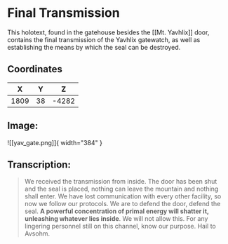 # Final Transmission

This holotext, found in the gatehouse besides the [[Mt. Yavhlix]] door, contains the final transmission of the Yavhlix gatewatch, as well as establishing the means by which the seal can be destroyed.

## Coordinates
| **X** | **Y** | **Z** |
| :---: | :---: | :---: |
| 1809 |  38  | -4282 |

## Image:

![[yav_gate.png]]{ width="384" }

## Transcription:
> We received the transmission from inside. The door has been shut and the seal is placed, nothing can leave the mountain and nothing shall enter. We have lost communication with every other facility, so now we follow our protocols. We are to defend the door, defend the seal. **A powerful concentration of primal energy will shatter it, unleashing whatever lies inside**. We will not allow this. For any lingering personnel
still on this channel, know our purpose. Hail to Avsohm.
